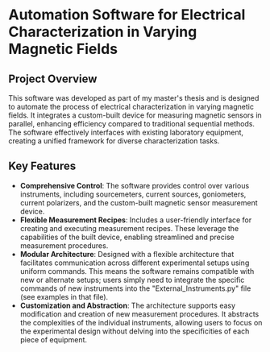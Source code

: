 # Automation Software for Electrical Characterization in Varying Magnetic Fields

## Project Overview

This software was developed as part of my master's thesis and is designed to automate the process of electrical characterization in varying magnetic fields. It integrates a custom-built device for measuring magnetic sensors in parallel, enhancing efficiency compared to traditional sequential methods. The software effectively interfaces with existing laboratory equipment, creating a unified framework for diverse characterization tasks.

## Key Features

- **Comprehensive Control**: The software provides control over various instruments, including sourcemeters, current sources, goniometers, current polarizers, and the custom-built magnetic sensor measurement device.
- **Flexible Measurement Recipes**: Includes a user-friendly interface for creating and executing measurement recipes. These leverage the capabilities of the built device, enabling streamlined and precise measurement procedures.
- **Modular Architecture**: Designed with a flexible architecture that facilitates communication across different experimental setups using uniform commands. This means the software remains compatible with new or alternate setups; users simply need to integrate the specific commands of new instruments into the "External_Instruments.py" file (see examples in that file).
- **Customization and Abstraction**: The architecture supports easy modification and creation of new measurement procedures. It abstracts the complexities of the individual instruments, allowing users to focus on the experimental design without delving into the specificities of each piece of equipment.


